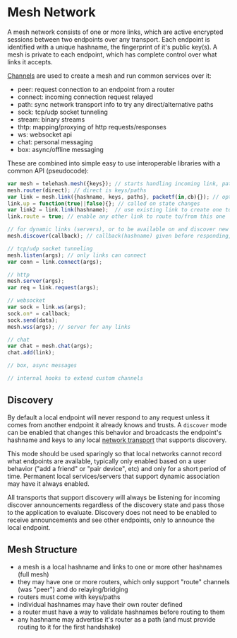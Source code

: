 Mesh Network
============

A mesh network consists of one or more links, which are active encrypted sessions between two endpoints over any transport.  Each endpoint is identified with a unique hashname, the fingerprint of it's public key(s).  A mesh is private to each endpoint, which has complete control over what links it accepts.

[Channels](channels/) are used to create a mesh and run common services over it:

  * peer: request connection to an endpoint from a router
  * connect: incoming connection request relayed
  * path: sync network transport info to try any direct/alternative paths
  * sock: tcp/udp socket tunneling 
  * stream: binary streams
  * thtp: mapping/proxying of http requests/responses
  * ws: websocket api
  * chat: personal messaging
  * box: async/offline messaging

These are combined into simple easy to use interoperable libraries with a common API (pseudocode):

```js
var mesh = telehash.mesh({keys}); // starts handling incoming link, path, and connect channels
mesh.router(direct); // direct is keys/paths
var link = mesh.link({hashname, keys, paths}, packetf(in,cb){}); // optional keys/paths endpoint info if using routers, optional packetf to gen/process passed in link request and to handle incoming, marked up w/ cb(), down w/ cb(err), and just sends packet w/ cb(undef,pkt);
link.up = function(true||false){}; // called on state changes
var link2 = link.link(hashname);  // use existing link to create one to another (they are routing)
link.route = true; // enable any other link to route to/from this one

// for dynamic links (servers), or to be available on and discover new on local transport
mesh.discover(callback); // callback(hashname) given before responding, use .link to accept

// tcp/udp socket tunneling
mesh.listen(args); // only links can connect
var conn = link.connect(args);

// http
mesh.server(args);
var req = link.request(args);

// websocket
var sock = link.ws(args);
sock.on* = callback;
sock.send(data);
mesh.wss(args); // server for any links

// chat
var chat = mesh.chat(args);
chat.add(link);

// box, async messages

// internal hooks to extend custom channels
```

## Discovery

By default a local endpoint will never respond to any request unless it comes from another endpoint it already knows and trusts.  A `discover` mode can be enabled that changes this behavior and broadcasts the endpoint's hashname and keys to any local [network transport](transports/) that supports discovery.

This mode should be used sparingly so that local networks cannot record what endpoints are available, typically only enabled based on a user behavior ("add a friend" or "pair device", etc) and only for a short period of time.  Permanent local services/servers that support dynamic association may have it always enabled.

All transports that support discovery will always be listening for incoming discover announcements regardless of the discovery state and pass those to the application to evaluate.  Discovery does not need to be enabled to receive announcements and see other endpoints, only to announce the local endpoint.

## Mesh Structure

* a mesh is a local hashname and links to one or more other hashnames (full mesh)
* they may have one or more routers, which only support "route" channels (was "peer") and do relaying/bridging
* routers must come with keys/paths
* individual hashnames may have their own router defined
* a router must have a way to validate hashnames before routing to them
* any hashname may advertise it's router as a path (and must provide routing to it for the first handshake)